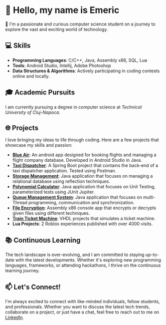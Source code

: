 
# 👋 Hello, my name is Emeric


🚀 I'm a passionate and curious computer science student on a journey to explore the vast and exciting world of technology.

## 💻 Skills
- **Programming Languages**: C/C++, Java, Assembly x86, SQL, Lua
- **Tools**: Android Studio, Intellij, Adobe Photoshop
- **Data Structures & Algorithms**: Actively participating in coding contests online and locally.
## 🎓 Academic Pursuits
I am currently pursuing a degree in computer science at *Technical University of Cluj-Napoca*. 

## 🌐 Projects
I love bringing my ideas to life through coding. Here are a few projects that showcase my skills and passion:

- [**Blue Air**](https://github.com/Dewva/BlueAir_): An android app designed for booking flights and managing a flight company database. Developed in Android Studio in Java.
- [**Taxi Dispatcher**](https://github.com/Dewva/TaxiDispatcher): A Spring Boot project that contains the back-end of a taxi dispatcher application. Tested using Postman.
- [**Storage Management**](https://github.com/Dewva/ebartha10/StorageManager): Java application that focuses on managing a relational database using reflection techniques.
- [**Polynomial Calculator**](https://github.com/ebartha10/polynomialCalculator): Java application that focuses on Unit Testing, parameterized tests using JUnit Jupiter.
- [**Queue Management System**](https://github.com/ebartha10/QueueManagementSystem): Java application that focuses on multi-Thread programming, communication and synchronization.
- [**File Encryption**](https://github.com/Dewva/FileEncryptionASM): Assembly x86 console app that encrypts or decrypts given files using different techniques.
- [**Train Ticket Machine**](https://github.com/LoredanaBln/Automat_bilete_de_tren_PSN): VHDL projects that simulates a ticket machine.
- **Lua Projects**: 2 Roblox experiences published with over 4000 visits.

## 📚 Continuous Learning
The tech landscape is ever-evolving, and I am committed to staying up-to-date with the latest developments. Whether it's exploring new programming languages, frameworks, or attending hackathons, I thrive on the continuous learning journey.

## 📫 Let's Connect!
I'm always excited to connect with like-minded individuals, fellow students, and professionals. Whether you want to discuss the latest tech trends, collaborate on a project, or just have a chat, feel free to reach out to me on [LinkedIn](https://www.linkedin.com/in/emeric-arthur-bartha-183a14280/).



